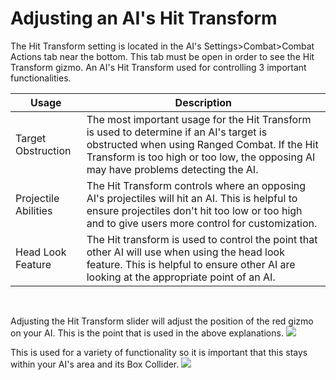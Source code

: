 # Adjusting an AI's Hit Transform
The Hit Transform setting is located in the AI's Settings>Combat>Combat Actions tab near the bottom. This tab must be open in order to see the Hit Transform gizmo. An AI's Hit Transform used for controlling 3 important functionalities.

| Usage  | Description |
| ------------- | ------------- |
| Target Obstruction  | The most important usage for the Hit Transform is used to determine if an AI's target is obstructed when using Ranged Combat. If the Hit Transform is too high or too low, the opposing AI may have problems detecting the AI. |
| Projectile Abilities  | The Hit Transform controls where an opposing AI's projectiles will hit an AI. This is helpful to ensure projectiles don't hit too low or too high and to give users more control for customization.
| Head Look Feature  | The Hit transform is used to control the point that other AI will use when using the head look feature. This is helpful to ensure other AI are looking at the appropriate point of an AI.   |

&emsp;


Adjusting the Hit Transform slider will adjust the position of the red gizmo on your AI. This is the point that is used in the above explanations.
![](https://i.imgur.com/2FgrIdz.gif)

This is used for a variety of functionality so it is important that this stays within your AI's area and its Box Collider.
![](https://i.imgur.com/QKqIcXY.gif)
